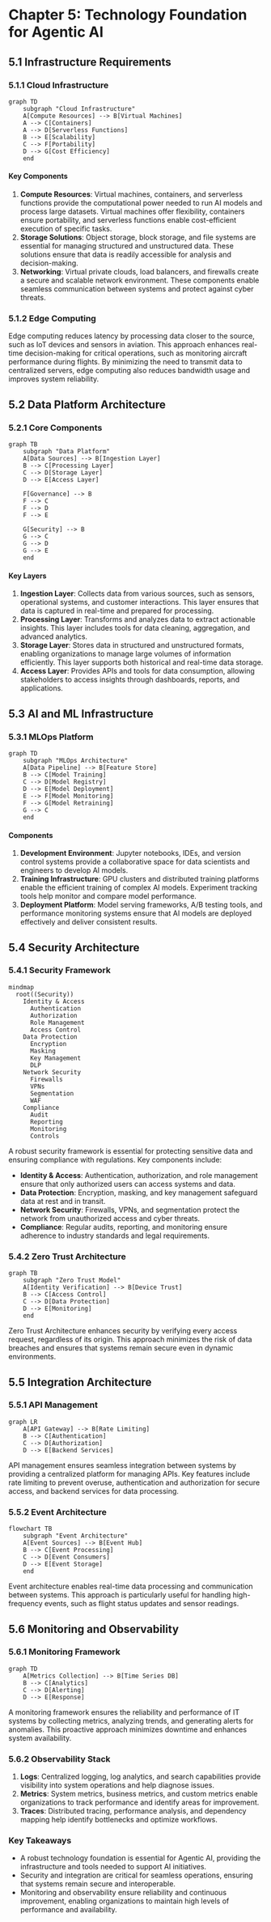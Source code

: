 # Chapter 5: Technology Foundation for Agentic AI

## 5.1 Infrastructure Requirements

### 5.1.1 Cloud Infrastructure
```mermaid
graph TD
    subgraph "Cloud Infrastructure"
    A[Compute Resources] --> B[Virtual Machines]
    A --> C[Containers]
    A --> D[Serverless Functions]
    B --> E[Scalability]
    C --> F[Portability]
    D --> G[Cost Efficiency]
    end
```

#### Key Components
1. **Compute Resources**: Virtual machines, containers, and serverless functions provide the computational power needed to run AI models and process large datasets. Virtual machines offer flexibility, containers ensure portability, and serverless functions enable cost-efficient execution of specific tasks.
2. **Storage Solutions**: Object storage, block storage, and file systems are essential for managing structured and unstructured data. These solutions ensure that data is readily accessible for analysis and decision-making.
3. **Networking**: Virtual private clouds, load balancers, and firewalls create a secure and scalable network environment. These components enable seamless communication between systems and protect against cyber threats.

### 5.1.2 Edge Computing
Edge computing reduces latency by processing data closer to the source, such as IoT devices and sensors in aviation. This approach enhances real-time decision-making for critical operations, such as monitoring aircraft performance during flights. By minimizing the need to transmit data to centralized servers, edge computing also reduces bandwidth usage and improves system reliability.

## 5.2 Data Platform Architecture

### 5.2.1 Core Components
```mermaid
graph TB
    subgraph "Data Platform"
    A[Data Sources] --> B[Ingestion Layer]
    B --> C[Processing Layer]
    C --> D[Storage Layer]
    D --> E[Access Layer]
    
    F[Governance] --> B
    F --> C
    F --> D
    F --> E
    
    G[Security] --> B
    G --> C
    G --> D
    G --> E
    end
```

#### Key Layers
1. **Ingestion Layer**: Collects data from various sources, such as sensors, operational systems, and customer interactions. This layer ensures that data is captured in real-time and prepared for processing.
2. **Processing Layer**: Transforms and analyzes data to extract actionable insights. This layer includes tools for data cleaning, aggregation, and advanced analytics.
3. **Storage Layer**: Stores data in structured and unstructured formats, enabling organizations to manage large volumes of information efficiently. This layer supports both historical and real-time data storage.
4. **Access Layer**: Provides APIs and tools for data consumption, allowing stakeholders to access insights through dashboards, reports, and applications.

## 5.3 AI and ML Infrastructure

### 5.3.1 MLOps Platform
```mermaid
graph TD
    subgraph "MLOps Architecture"
    A[Data Pipeline] --> B[Feature Store]
    B --> C[Model Training]
    C --> D[Model Registry]
    D --> E[Model Deployment]
    E --> F[Model Monitoring]
    F --> G[Model Retraining]
    G --> C
    end
```

#### Components
1. **Development Environment**: Jupyter notebooks, IDEs, and version control systems provide a collaborative space for data scientists and engineers to develop AI models.
2. **Training Infrastructure**: GPU clusters and distributed training platforms enable the efficient training of complex AI models. Experiment tracking tools help monitor and compare model performance.
3. **Deployment Platform**: Model serving frameworks, A/B testing tools, and performance monitoring systems ensure that AI models are deployed effectively and deliver consistent results.

## 5.4 Security Architecture

### 5.4.1 Security Framework
```mermaid
mindmap
  root((Security))
    Identity & Access
      Authentication
      Authorization
      Role Management
      Access Control
    Data Protection
      Encryption
      Masking
      Key Management
      DLP
    Network Security
      Firewalls
      VPNs
      Segmentation
      WAF
    Compliance
      Audit
      Reporting
      Monitoring
      Controls
```

A robust security framework is essential for protecting sensitive data and ensuring compliance with regulations. Key components include:
- **Identity & Access**: Authentication, authorization, and role management ensure that only authorized users can access systems and data.
- **Data Protection**: Encryption, masking, and key management safeguard data at rest and in transit.
- **Network Security**: Firewalls, VPNs, and segmentation protect the network from unauthorized access and cyber threats.
- **Compliance**: Regular audits, reporting, and monitoring ensure adherence to industry standards and legal requirements.

### 5.4.2 Zero Trust Architecture
```mermaid
graph TB
    subgraph "Zero Trust Model"
    A[Identity Verification] --> B[Device Trust]
    B --> C[Access Control]
    C --> D[Data Protection]
    D --> E[Monitoring]
    end
```

Zero Trust Architecture enhances security by verifying every access request, regardless of its origin. This approach minimizes the risk of data breaches and ensures that systems remain secure even in dynamic environments.

## 5.5 Integration Architecture

### 5.5.1 API Management
```mermaid
graph LR
    A[API Gateway] --> B[Rate Limiting]
    B --> C[Authentication]
    C --> D[Authorization]
    D --> E[Backend Services]
```

API management ensures seamless integration between systems by providing a centralized platform for managing APIs. Key features include rate limiting to prevent overuse, authentication and authorization for secure access, and backend services for data processing.

### 5.5.2 Event Architecture
```mermaid
flowchart TB
    subgraph "Event Architecture"
    A[Event Sources] --> B[Event Hub]
    B --> C[Event Processing]
    C --> D[Event Consumers]
    D --> E[Event Storage]
    end
```

Event architecture enables real-time data processing and communication between systems. This approach is particularly useful for handling high-frequency events, such as flight status updates and sensor readings.

## 5.6 Monitoring and Observability

### 5.6.1 Monitoring Framework
```mermaid
graph TD
    A[Metrics Collection] --> B[Time Series DB]
    B --> C[Analytics]
    C --> D[Alerting]
    D --> E[Response]
```

A monitoring framework ensures the reliability and performance of IT systems by collecting metrics, analyzing trends, and generating alerts for anomalies. This proactive approach minimizes downtime and enhances system availability.

### 5.6.2 Observability Stack
1. **Logs**: Centralized logging, log analytics, and search capabilities provide visibility into system operations and help diagnose issues.
2. **Metrics**: System metrics, business metrics, and custom metrics enable organizations to track performance and identify areas for improvement.
3. **Traces**: Distributed tracing, performance analysis, and dependency mapping help identify bottlenecks and optimize workflows.

### Key Takeaways
- A robust technology foundation is essential for Agentic AI, providing the infrastructure and tools needed to support AI initiatives.
- Security and integration are critical for seamless operations, ensuring that systems remain secure and interoperable.
- Monitoring and observability ensure reliability and continuous improvement, enabling organizations to maintain high levels of performance and availability.